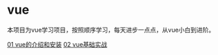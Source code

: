 # vue

本项目为vue学习项目，按照顺序学习，每天进步一点点，从vue小白到进阶。

[01 vue的介绍和安装](https://github.com/zhangwen0424/web/tree/master/vue/01vue的介绍和安装)
[02 vue基础实战](https://github.com/zhangwen0424/web/tree/master/vue/01vue基础实战)
